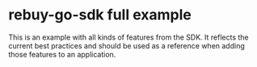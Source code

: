 # rebuy-go-sdk full example

This is an example with all kinds of features from the SDK. It reflects the
current best practices and should be used as a reference when adding those
features to an application.
